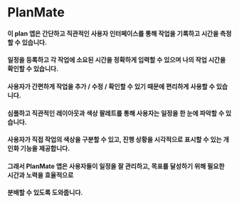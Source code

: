 # PlanMate
#### 이 plan 앱은 간단하고 직관적인 사용자 인터페이스를 통해 작업을 기록하고 시간을 측정할 수 있습니다.
#### 일정을 등록하고 각 작업에 소요된 시간을 정확하게 입력할 수 있으며 나의 작업 시간을 확인할 수 있습니다.
#### 사용자가 간편하게 작업을 추가 / 수정 / 확인할 수 있기 때문에 편리하게 사용할 수 있습니다.
#### 심플하고 직관적인 레이아웃과 색상 팔레트를 통해 사용자는 일정을 한 눈에 파악할 수 있습니다. 
#### 사용자가 직접 작업의 색상을 구분할 수 있고, 진행 상황을 시각적으로 표시할 수 있는 개인화 기능을 제공합니다.
#### 그래서 PlanMate 앱은 사용자들이 일정을 잘 관리하고, 목표를 달성하기 위해 필요한 시간과 노력을 효율적으로 
#### 분배할 수 있도록 도와줍니다.
